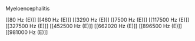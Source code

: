 Myeloencephalitis

[[80 Hz (E)]]
[[460 Hz (E)]]
[[3290 Hz (E)]]
[[7500 Hz (E)]]
[[117500 Hz (E)]]
[[327500 Hz (E)]]
[[452500 Hz (E)]]
[[662020 Hz (E)]]
[[896500 Hz (E)]]
[[981000 Hz (E)]]